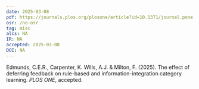 ```yaml
---
date: 2025-03-08
pdf: https://journals.plos.org/plosone/article?id=10.1371/journal.pone.0313726
osr: /no-osr
tag: misc
alcs: NA
IR: NA
accepted: 2025-03-08 
DOI: NA
---
```


Edmunds, C.E.R., Carpenter, K. Wills, A.J. & Milton, F. (2025). The effect of deferring feedback on rule-based and information-integration category learning. _PLOS ONE_, accepted.

